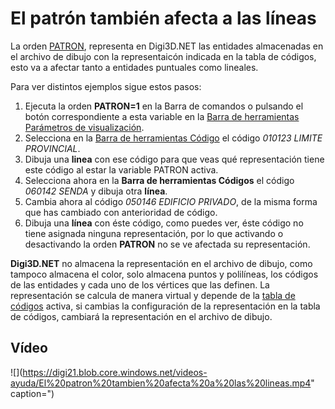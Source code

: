 # El patrón también afecta a las líneas

La orden [PATRON](https://github.com/digi21/docs/tree/7fc627c885c16fb88afc7cc05a6df2a2f4a54563/digi3d-net/primeros-pasos/comenzando-a-utilizar-digi3d.net/comenzando-con-la-ventana-de-dibujo/PATRON.html), representa en Digi3D.NET las entidades almacenadas en el archivo de dibujo con la representaicón indicada en la tabla de códigos, esto va a afectar tanto a entidades puntuales como lineales.

Para ver distintos ejemplos sigue estos pasos:

1. Ejecuta la orden **PATRON=1** en la Barra de comandos o pulsando el botón correspondiente a esta variable en la [Barra de herramientas Parámetros de visualización](https://github.com/digi21/docs/tree/7fc627c885c16fb88afc7cc05a6df2a2f4a54563/digi3d-net/primeros-pasos/comenzando-a-utilizar-digi3d.net/comenzando-con-la-ventana-de-dibujo/BarraDeHerramientasParametrosDeVisualizacion.html).
2. Selecciona en la [Barra de herramientas Código](https://github.com/digi21/docs/tree/7fc627c885c16fb88afc7cc05a6df2a2f4a54563/digi3d-net/primeros-pasos/comenzando-a-utilizar-digi3d.net/comenzando-con-la-ventana-de-dibujo/BarraDeHerramientasCodigo.html) el código _010123 LIMITE PROVINCIAL_.
3. Dibuja una **linea** con ese código para que veas qué representación tiene este código al estar la variable PATRON activa.
4. Selecciona ahora en la **Barra de herramientas Códigos** el código _060142 SENDA_ y dibuja otra **línea**.
5. Cambia ahora al código _050146 EDIFICIO PRIVADO_, de la misma forma que has cambiado con anterioridad de código.
6. Dibuja una **línea** con éste código, como puedes ver, éste código no tiene asignada ninguna representación, por lo que activando o desactivando la orden **PATRON** no se ve afectada su representación.

**Digi3D.NET** no almacena la representación en el archivo de dibujo, como tampoco almacena el color, solo almacena puntos y polilíneas, los códigos de las entidades y cada uno de los vértices que las definen. La representación se calcula de manera virtual y depende de la [tabla de códigos](https://github.com/digi21/docs/tree/7fc627c885c16fb88afc7cc05a6df2a2f4a54563/digi3d-net/primeros-pasos/comenzando-a-utilizar-digi3d.net/comenzando-con-la-ventana-de-dibujo/TablaDeCodigo.html) activa, si cambias la configuración de la representación en la tabla de códigos, cambiará la representación en el archivo de dibujo.

## Vídeo

![](https://digi21.blob.core.windows.net/videos-ayuda/El%20patron%20tambien%20afecta%20a%20las%20lineas.mp4" caption=")

